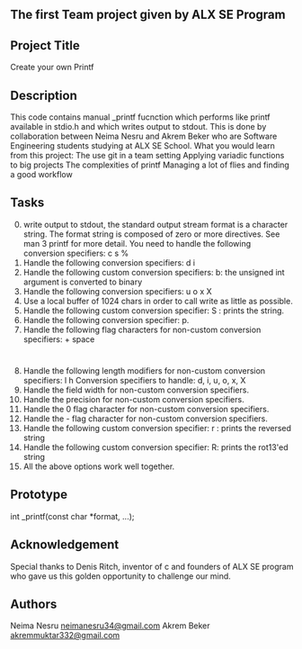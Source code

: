 ## The first Team project given by ALX SE Program
## Project Title
Create your own Printf
## Description
This code contains manual _printf fucnction which performs like printf available in stdio.h and which writes output to stdout. This is done by collaboration between Neima Nesru and Akrem Beker who are Software Engineering students studying at ALX SE School.
What you would learn from this project:
	The use git in a team setting
	Applying variadic functions to big projects
	The complexities of printf
	Managing a lot of flies and finding a good workflow
## Tasks
0. write output to stdout, the standard output stream
format is a character string. The format string is composed of zero or more directives. See man 3 printf for more detail. You need to handle the following conversion specifiers:
	c
	s
	%
1. Handle the following conversion specifiers:
	d
	i
2. Handle the following custom conversion specifiers:
	b: the unsigned int argument is converted to binary
3. Handle the following conversion specifiers:
	u
	o
	x
	X
4. Use a local buffer of 1024 chars in order to call write as little as possible.
5. Handle the following custom conversion specifier:
	S : prints the string.
6. Handle the following conversion specifier: p.
7. Handle the following flag characters for non-custom conversion specifiers:
	+
	space
	#
8. Handle the following length modifiers for non-custom conversion specifiers:
	l
	h
	Conversion specifiers to handle: d, i, u, o, x, X
9. Handle the field width for non-custom conversion specifiers.
10. Handle the precision for non-custom conversion specifiers.
11. Handle the 0 flag character for non-custom conversion specifiers.
12. Handle the - flag character for non-custom conversion specifiers.
13. Handle the following custom conversion specifier:
	r : prints the reversed string
14. Handle the following custom conversion specifier:
	R: prints the rot13'ed string
15. All the above options work well together.
## Prototype
int _printf(const char *format, ...);
## Acknowledgement
Special thanks to Denis Ritch, inventor of c and founders of ALX SE program who gave us this golden opportunity to challenge our mind.
## Authors
Neima Nesru neimanesru34@gmail.com
Akrem Beker akremmuktar332@gmail.com

